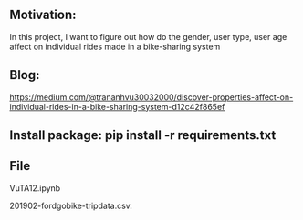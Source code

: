 ## Motivation:

In this project, I want to figure out how do the gender, user type, user age affect on individual rides made in a bike-sharing system


## Blog:

https://medium.com/@trananhvu30032000/discover-properties-affect-on-individual-rides-in-a-bike-sharing-system-d12c42f865ef

## Install package: pip install -r requirements.txt


## File

VuTA12.ipynb

201902-fordgobike-tripdata.csv.
